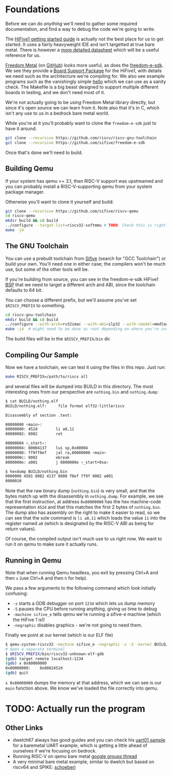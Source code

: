 # Foundations

Before we can do _anything_ we'll need to gather some required documentation, and find a way to debug the code we're going to write.

The [HiFive1 getting started guide](https://sifive.cdn.prismic.io/sifive%2F9c57065b-6d28-465b-b67d-f416894123a9_hifive1-getting-started-v1.0.2.pdf) is actually not the best place for us to get started. It uses a fairly heavyweight IDE and isn't targetted at true bare metal. There is however a [more detailed datasheet](https://sifive.cdn.prismic.io/sifive%2F4d063bf8-3ae6-4db6-9843-ee9076ebadf7_fe310-g000.pdf) which will be a useful reference for us.

[Freedom Metal](https://sifive.github.io/freedom-metal-docs/introduction.html#what-is-freedom-metal) (on [GitHub](https://github.com/sifive/freedom-metal/tree/master)) looks more useful, as does the [freedom-e-sdk](https://github.com/sifive/freedom-e-sdk). We see they provide
a [Board Support Package](https://github.com/sifive/freedom-e-sdk/tree/30c143eb5445f47edb351ba54c84ff8285dc27a9/bsp/sifive-hifive1) for the HiFive1, with details we need such as the architecture we're compiling for. We also see example programs
such as the vanishingly simple [hello](https://github.com/sifive/example-hello/tree/d1397bec64187efb8b791fe1eb307aa3c760c694) which we can use as a sanity check. The Makefile is a big beast designed to support multiple different boards in testing, and we don't need most of it.

We're not actually going to be _using_ Freedom Metal library directly, but since it's open source we can learn from it. Note also that it's in C, which isn't any use to us in a bedrock bare metal world.

While you're at it you'll probably want to clone the `freedom-e-sdk` just to have it around.

```bash
git clone --recursive https://github.com/riscv/riscv-gnu-toolchain
git clone --recursive https://github.com/sifive/freedom-e-sdk
```

Once that's done we'll need to build.

## Building Qemu

If your system has qemu >= 3.1, then RISC-V support was upstreamed and you can probably install a RISC-V-supporting qemu from your system package manager.

Otherwise you'll want to clone it yourself and build:

```bash
git clone --recursive https://github.com/sifive/riscv-qemu
cd riscv-qemu
mkdir build && cd build
../configure --target-list=riscv32-softmmu # TODO: Check this is right
make -j4
```

## The GNU Toolchain

You can use a prebuilt toolchain from [Sifive](https://www.sifive.com/boards/) (search for "GCC Toolchain") or build your own. You'll need one in either case; the compilers won't be much use, but some of the other tools will be.

If you're building from source, you can see in the freedom-e-sdk HiFive1 [BSP](https://github.com/sifive/freedom-e-sdk/blob/30c143eb5445f47edb351ba54c84ff8285dc27a9/bsp/sifive-hifive1/settings.mk) that we need to target a different arch and ABI, since the toolchain defaults to 64 bit.

You can choose a different prefix, but we'll assume you've set `$RISCV_PREFIX` to something.

```bash
cd riscv-gnu-toolchain
mkdir build && cd build
../configure --with-arch=rv32imac --with-abi=ilp32 --with-cmodel=medlow --prefix=$RISCV_PREFIX 
make -j4  # might need to be done as root depending on where you're installing
```

The build files will be in the `$RISCV_PREFIX/bin` dir.

## Compiling Our Sample

Now we have a toolchain, we can test it using the files in this repo. Just run:

```bash
make RISCV_PREFIX=/path/to/riscv all
```

and several files will be dumped into BUILD in this directory. The most interesting ones from our perspective are `nothing.bin` and `nothing.dump`:

```bash
$ cat BUILD/nothing.elf
BUILD/nothing.elf:     file format elf32-littleriscv

Disassembly of section .text:

80000000 <main>:
80000000: 452d        li a0,11
80000002: 8082        ret

80000004 <_start>:
80000004: 80004137    lui sp,0x80004
80000008: ff9ff0ef    jal ra,80000000 <main>
8000000c: 9002        ebreak
8000000e: a001        j 8000000e <_start+0xa>

$ hexdump BUILD/nothing.bin
0000000 4501 8082 4137 8000 f0ef ff9f 9002 a001
0000010
```

Note that the raw binary dump (`nothing.bin`) is very small, and that the bytes match up with the disassembly in `nothing.dump`. For example, we see that the first instruction, at address `0x80000000` has the hex machine-code representation `452d` and that this matches the first 2 bytes of `nothing.bin`. The dump also has assembly on the right to make it easier to read, so we can see that the sole command is `li a0,11` which loads the value `11` into the register named `a0` (which is designated by the RISC-V ABI as being for return values).

Of course, the compiled output isn't much use to us right now. We want to run it on qemu to make sure it actually runs.

## Running in Qemu

Note that when running Qemu headless, you exit by pressing Ctrl+A and then `x` (use Ctrl+A and then `h` for help).

We pass a few arguments to the following command which look initially confusing:

- `-s` starts a GDB debugger on port `1234` which lets us dump memory
- `-S` pauses the CPU before running anything, giving us time to debug
- `-machine sifive_e` tells qemu we're running a sifive-e machine (which the HiFive 1 is!)
- `-nographic` disables graphics - we're not going to need them.

Finally we point at our kernel (which is our ELF file)

```bash
$ qemu-system-riscv32 -machine sifive_e -nographic -s -S -kernel BUILD/nothing.elf
# Open a separate terminal
$ $RISCV_PREFIX/bin/riscv32-unknown-elf-gdb
(gdb) target remote localhost:1234
(gdb) x 0x80000000
0x80000000:    0x8082452d
(gdb) quit
```

`x 0x80000000` dumps the memory at that address, which we can see is our `main` function above. We know we've loaded the file correctly into qemu.

# TODO: Actually run the program

## Other Links

- dwelch67 always has good guides and you can check his [uart01 sample](https://github.com/dwelch67/sifive_samples/tree/master/hifive1/uart01) for a baremetal UART example, which is getting a little ahead of ourselves if we're focusing on bedrock.
- Running RISC-V on qemu bare metal [google groups thread](https://groups.google.com/a/groups.riscv.org/forum/#!topic/sw-dev/IET9LBFJohU)
- A very minimal bare metal example, similar to dwelch but based on riscv64 and SPIKE: [schoeberl](https://github.com/schoeberl/cae-examples)
